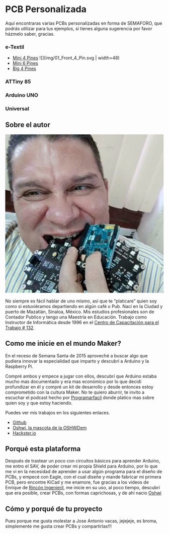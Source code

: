# PCB Personalizada

Aquí encontraras varias PCBs personalizadas en forma de SEMAFORO, que podrás utilizar para tus ejemplos, si tienes alguna sugerencia por favor házmelo saber, gracias.

### e-Textil

* [Mini 4 Pines]() ![](img/01_Front_4_Pin.svg | width=48) 
* [Mini 6 Pines]()
* [Big 4 Pines]()

### ATTiny 85

### Arduino UNO

### Universal

## Sobre el autor

![](img/gus.svg) 

No siempre es fácil hablar de uno mismo, así que te “platicare” quien soy como si estuviéramos departiendo en algún café o Pub. Nací en la Ciudad y puerto de Mazatlán, Sinaloa, México. Mis estudios profesionales son de Contador Publico y tengo una Maestría en Educación.
Trabajo como Instructor de Informática desde 1996 en el [Centro de Capacitación para el Trabajo # 132](https://www.facebook.com/CECATI132/).
 
## Como me inicie en el mundo Maker?

En el receso de Semana Santa de 2015 aproveché a buscar algo que pudiera innovar la especialidad que imparto y descubrí a Arduino y la Raspberry Pi.

Compré ambos y empece a jugar con ellos, descubrí que Arduino estaba mucho mas documentado y era mas económico por lo que decidí profundizar en él y compré un kit de desarrollo y desde entonces estoy comprometido con la cultura Maker. No te quiero aburrir, te invito a escuchar el podcast hecho por [Programarfacil](https://www.spreaker.com/user/ldelvalleh/123-como-crear-tu-propia-pcb-con-gustavo) donde platico mas sobre quien soy y que estoy haciendo.

Puedes ver mis trabajos en los siguientes enlaces.

* [Github](https://github.com/hulkco)
* [Oshwi, la mascota de la OSHWDem](https://oshwdem.org/2017/09/oshwi/)
* [Hackster.io](https://www.hackster.io/Hulkco/projects)

## Porqué esta plataforma

Después de trastear un poco con circuitos básicos para aprender Arduino, me entro el SAV, de poder crear mi propia Shield para Arduino, por lo que me vi en la necesidad de aprender a usar algún programa para el diseño de PCBs, y empecé con Eagle, con el cual diseñe y mande fabricar mi primera PCB[](), pero encontre KiCad y me enamore, fue gracias a los videos de Enrique de [Rincón Ingenieril](https://www.youtube.com/playlist?list=PLZSon0M-jxwpjtdCv7tn4ctO5AwBz124T), me inicie en su uso, al poco tiempo, descubrí que era posible, crear PCBs, con formas caprichosas, y de ahí nacio [Oshwi]()

## Cómo y porqué de tu proyecto

Pues porque me gusta molestar a Jose Antonio vacas, jejejeje, es broma, simplemente me gusta crear PCBs y compartirlas!!!
